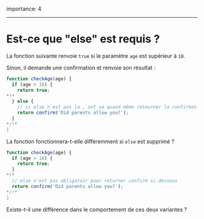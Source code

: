 importance: 4

---

# Est-ce que "else" est requis ?  

La fonction suivante renvoie `true` si le paramètre `age` est supérieur à `18`.

Sinon, il demande une confirmation et renvoie son résultat :

```js
function checkAge(age) {
  if (age > 18) {
    return true;
*!*
  } else {
    // si else n'est pas la , ont va quand même retourner la confirmation si-dessous
    return confirm('Did parents allow you?');
  }
*/!*
}
```

La fonction fonctionnera-t-elle différemment si `else` est supprimé ? 

```js
function checkAge(age) {
  if (age > 18) {
    return true;
  }
*!*
  // else n'est pas obligatoir pour returner confirm si-dessous
  return confirm('Did parents allow you?');
*/!*
}
```

Existe-t-il une différence dans le comportement de ces deux variantes ? 

